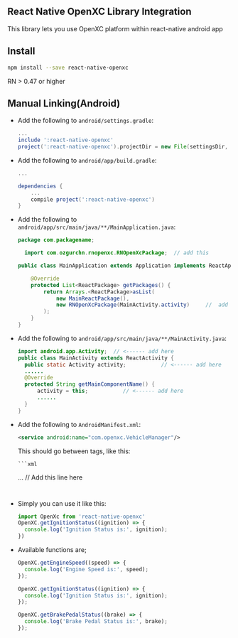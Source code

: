 ## React Native OpenXC Library Integration
This library lets you use OpenXC platform within react-native android app


## Install
```sh
npm install --save react-native-openxc
```

RN > 0.47 or higher

## Manual Linking(Android)

* Add the following to `android/settings.gradle`:

    ```gradle
    ...
    include ':react-native-openxc'
    project(':react-native-openxc').projectDir = new File(settingsDir, '../node_modules/react-native-openxc/android')
    ```

* Add the following to `android/app/build.gradle`:
    ```gradle
    ...

    dependencies {
        ...
        compile project(':react-native-openxc')
    }
    ```
* Add the following to `android/app/src/main/java/**/MainApplication.java`:

    ```java
    package com.packagename;

      import com.ozgurchn.rnopenxc.RNOpenXcPackage;  // add this

    public class MainApplication extends Application implements ReactApplication {

        @Override
        protected List<ReactPackage> getPackages() {
            return Arrays.<ReactPackage>asList(
                new MainReactPackage(),
                new RNOpenXcPackage(MainActivity.activity)     //  add this line here
            );
        }
    }
    ```

* Add the following to `android/app/src/main/java/**/MainActivity.java`:

  ```java
  import android.app.Activity;  // <------ add here
  public class MainActivity extends ReactActivity {
    public static Activity activity;           // <------ add here
    ......
    @Override
    protected String getMainComponentName() {
        activity = this;           // <------ add here
        ......
    }
  }
  ```

* Add the following to `AndroidManifest.xml`:

    ```xml
    <service android:name="com.openxc.VehicleManager"/>
    ```

    This should go between <application> tags, like this:

      ```xml
    <application
        android:name=".MainApplication"
        android:allowBackup="true"
        android:label="@string/app_name"
        android:icon="@mipmap/ic_launcher"
        android:theme="@style/AppTheme">
        <activity
          android:name=".MainActivity"
          android:label="@string/app_name"
          android:configChanges="keyboard|keyboardHidden|orientation|screenSize"
          android:windowSoftInputMode="adjustResize">
          <intent-filter>
              <action android:name="android.intent.action.MAIN" />
              <category android:name="android.intent.category.LAUNCHER" />
          </intent-filter>
        </activity>
        ...
        <service android:name="com.openxc.VehicleManager"/>  // Add this line here
    </application>

    ```


* Simply you can use it like this:

    ```javascript
    import OpenXc from 'react-native-openxc'
    OpenXC.getIgnitionStatus((ignition) => {
      console.log('Ignition Status is:', ignition);
    })
    ```

* Available functions are;

  ```javascript
  OpenXC.getEngineSpeed((speed) => {
    console.log('Engine Speed is:', speed);
  });

  OpenXC.getIgnitionStatus((ignition) => {
    console.log('Ignition Status is:', ignition);
  });

  OpenXC.getBrakePedalStatus((brake) => {
    console.log('Brake Pedal Status is:', brake);
  });
  ```
